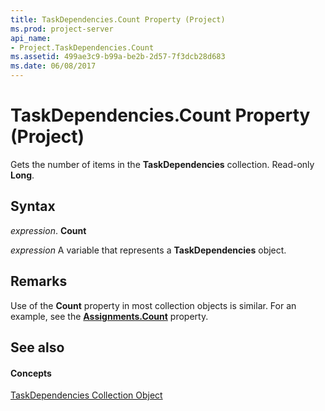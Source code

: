```yaml
---
title: TaskDependencies.Count Property (Project)
ms.prod: project-server
api_name:
- Project.TaskDependencies.Count
ms.assetid: 499ae3c9-b99a-be2b-2d57-7f3dcb28d683
ms.date: 06/08/2017
---
```



# TaskDependencies.Count Property (Project)

Gets the number of items in the **TaskDependencies** collection. Read-only **Long**.


## Syntax

 _expression_. **Count**

 _expression_ A variable that represents a **TaskDependencies** object.


## Remarks

Use of the **Count** property in most collection objects is similar. For an example, see the **[Assignments.Count](assignments-count-property-project.md)** property.


## See also


#### Concepts


[TaskDependencies Collection Object](taskdependencies-object-project.md)

